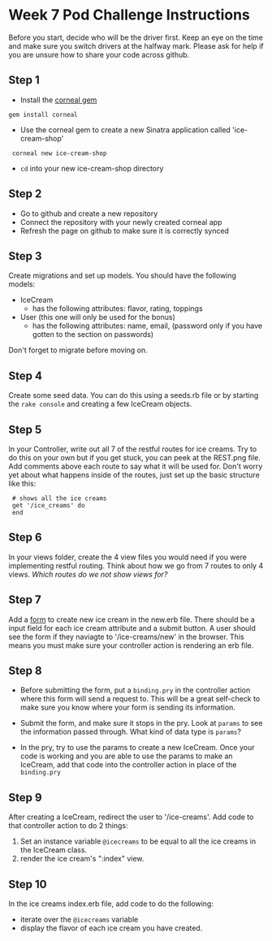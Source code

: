 # Week 7 Pod Challenge Instructions

Before you start, decide who will be the driver first. Keep an eye on the time and make sure you switch drivers at the halfway mark. Please ask for help if you are unsure how to share your code across github.

## Step 1

- Install the [corneal gem](https://github.com/thebrianemory/corneal)
```
gem install corneal
```
- Use the corneal gem to create a new Sinatra application called 'ice-cream-shop'
```
 corneal new ice-cream-shop
```

- `cd` into your new ice-cream-shop directory

## Step 2

- Go to github and create a new repository
- Connect the repository with your newly created corneal app
- Refresh the page on github to make sure it is correctly synced

## Step 3

Create migrations and set up models. You should have the following models:
- IceCream
    - has the following attributes: flavor, rating, toppings
- User (this one will only be used for the bonus)
    - has the following attributes: name, email, (password only if you have gotten to the section on passwords)

Don't forget to migrate before moving on.

## Step 4

Create some seed data. You can do this using a seeds.rb file or by starting the `rake console` and creating a few IceCream objects.

## Step 5

In your Controller, write out all 7 of the restful routes for ice creams. Try to do this on your own but if you get stuck, you can peek at the REST.png file. Add comments above each route to say what it will be used for. Don't worry yet about what happens inside of the routes, just set up the basic structure like this:
```
 # shows all the ice creams
 get '/ice_creams' do
 end
```

## Step 6

In your views folder, create the 4 view files you would need if you were implementing restful routing. Think about how we go from 7 routes to only 4 views. *Which routes do we not show views for?*

## Step 7

Add a [form](https://www.w3schools.com/html/html_forms.asp) to create new ice cream in the new.erb file. There should be a input field for each ice cream attribute and a submit button. A user should see the form if they naviagte to '/ice-creams/new' in the browser. This means you must make sure your controller action is rendering an erb file.

## Step 8

- Before submitting the form, put a `binding.pry` in the controller action where this form will send a request to. This will be a great self-check to make sure you know where your form is sending its information.

- Submit the form, and make sure it stops in the pry. Look at `params` to see the information passed through.  What kind of data type is `params`?

- In the pry, try to use the params to create a new IceCream. Once your code is working and you are able to use the params to make an IceCream, add that code into the controller action in place of the `binding.pry`

## Step 9

After creating a IceCream, redirect the user to '/ice-creams'. Add code to that controller action to do 2 things:
1. Set an instance variable `@icecreams` to be equal to all the ice creams in the IceCream class.
2. render the ice cream's ":index" view.

## Step 10

In the ice creams index.erb file, add code to do the following:
- iterate over the `@icecreams` variable
- display the flavor of each ice cream you have created. 
